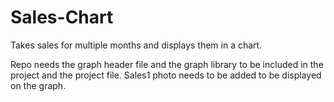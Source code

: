 # Sales-Chart
Takes sales for multiple months and displays them in a chart. 


Repo needs the graph header file and the graph library to be included in the project and the project file. Sales1 photo needs to be added to be displayed on the graph. 
